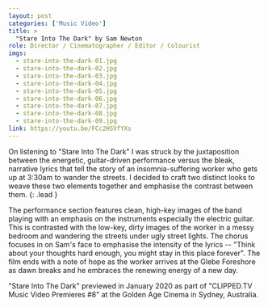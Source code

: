 ```yaml
---
layout: post
categories: ['Music Video']
title: >
  "Stare Into The Dark" by Sam Newton
role: Director / Cinematographer / Editor / Colourist
imgs: 
  - stare-into-the-dark-01.jpg
  - stare-into-the-dark-02.jpg
  - stare-into-the-dark-03.jpg
  - stare-into-the-dark-04.jpg
  - stare-into-the-dark-05.jpg
  - stare-into-the-dark-06.jpg
  - stare-into-the-dark-07.jpg
  - stare-into-the-dark-08.jpg
  - stare-into-the-dark-09.jpg
link: https://youtu.be/FCc2HSVfYXs
---
```


On listening to "Stare Into The Dark" I was struck by the juxtaposition between the energetic, guitar-driven performance versus the bleak, narrative lyrics that tell the story of an insomnia-suffering worker who gets up at 3:30am to wander the streets. I decided to craft two distinct looks to weave these two elements together and emphasise the contrast between them.
{: .lead }

The performance section features clean, high-key images of the band playing with an emphasis on the instruments especially the electric guitar. This is contrasted with the low-key, dirty images of the worker in a messy bedroom and wandering the streets under ugly street lights. The chorus focuses in on Sam's face to emphasise the intensity of the lyrics -- "Think about your thoughts hard enough, you might stay in this place forever". The film ends with a note of hope as the worker arrives at the Glebe Foreshore as dawn breaks and he embraces the renewing energy of a new day.

"Stare Into The Dark" previewed in January 2020 as part of "CLIPPED.TV Music Video Premieres #8" at the Golden Age Cinema in Sydney, Australia.